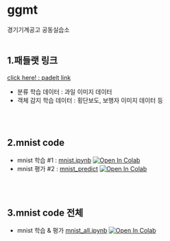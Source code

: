 # ggmt
경기기계공고 공동실습소
<br><br>

## 1.패들랫 링크 
[click here! : padelt link ](https://seongsuhigh.padlet.org/teacher92/98b2enjwowym902d)
<br>
- 분류 학습 데이터 : 과일 이미지 데이터
- 객체 감지 학습 데이터 : 횡단보도, 보행자 이미지 데이터 등

<br><br>

## 2.mnist code
- mnist 학습  #1 : [mnist.ipynb](./deep_learning/mnist.ipynb) [![Open In Colab](https://colab.research.google.com/assets/colab-badge.svg)](
https://colab.research.google.com/github/bomij33/ggmt/blob/main/deep_learning/mnist.ipynb)
- mnist 평가  #2 : [mnist_predict](./deep_learning/mnist_predict.ipynb) [![Open In Colab](https://colab.research.google.com/assets/colab-badge.svg)](https://colab.research.google.com/github/bomij33/ggmt/blob/main/deep_learning/mnist_predict.ipynb)

<br><br>



## 3.mnist code 전체
- mnist 학습 & 평가 [mnist_all.ipynb](./deep_learning/mnist_all.ipynb) [![Open In Colab](https://colab.research.google.com/assets/colab-badge.svg)](
https://colab.research.google.com/github/bomij33/ggmt/blob/main/deep_learning/mnist_all.ipynb)

